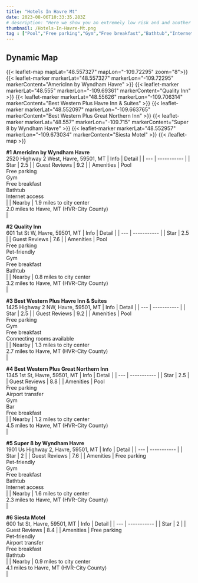 ```yaml
---
title: "Hotels In Havre Mt"
date: 2023-08-06T10:33:35.283Z
# description: "Here we show you an extremely low risk and and another medium risk approach to earn passive income "
thumbnail: /Hotels-In-Havre-Mt.png
tag : ["Pool","Free parking","Gym","Free breakfast","Bathtub","Internet access","Pet-friendly","Connecting rooms available","Airport transfer","Bar"]
---
```


## Dynamic Map
{{< leaflet-map  mapLat="48.557327" mapLon="-109.72295" zoom="8">}}
    {{< leaflet-marker markerLat="48.557327" markerLon="-109.72295" markerContent="AmericInn by Wyndham Havre" >}}
    {{< leaflet-marker markerLat="48.555" markerLon="-109.69361" markerContent="Quality Inn" >}}
    {{< leaflet-marker markerLat="48.55626" markerLon="-109.706314" markerContent="Best Western Plus Havre Inn & Suites" >}}
    {{< leaflet-marker markerLat="48.552097" markerLon="-109.663765" markerContent="Best Western Plus Great Northern Inn" >}}
    {{< leaflet-marker markerLat="48.557" markerLon="-109.715" markerContent="Super 8 by Wyndham Havre" >}}
    {{< leaflet-marker markerLat="48.552957" markerLon="-109.673034" markerContent="Siesta Motel" >}}
{{< /leaflet-map >}}


**#1 AmericInn by Wyndham Havre**<br>2520 Highway 2 West, Havre, 59501, MT
| Info | Detail |
| --- | ----------- |
| Star | 2.5 |
| Guest Reviews | 9.2 |
| Amenities | Pool<br>Free parking<br>Gym<br>Free breakfast<br>Bathtub<br>Internet access<br> |
| Nearby | 1.9 miles to city center<br>2.0 miles to Havre, MT (HVR-City County)<br> |

**#2 Quality Inn**<br>601 1st St W, Havre, 59501, MT
| Info | Detail |
| --- | ----------- |
| Star | 2.5 |
| Guest Reviews | 7.6 |
| Amenities | Pool<br>Free parking<br>Pet-friendly<br>Gym<br>Free breakfast<br>Bathtub<br> |
| Nearby | 0.8 miles to city center<br>3.2 miles to Havre, MT (HVR-City County)<br> |

**#3 Best Western Plus Havre Inn & Suites**<br>1425 Highway 2 NW, Havre, 59501, MT
| Info | Detail |
| --- | ----------- |
| Star | 2.5 |
| Guest Reviews | 9.2 |
| Amenities | Pool<br>Free parking<br>Gym<br>Free breakfast<br>Connecting rooms available<br> |
| Nearby | 1.3 miles to city center<br>2.7 miles to Havre, MT (HVR-City County)<br> |

**#4 Best Western Plus Great Northern Inn**<br>1345 1st St, Havre, 59501, MT
| Info | Detail |
| --- | ----------- |
| Star | 2.5 |
| Guest Reviews | 8.8 |
| Amenities | Pool<br>Free parking<br>Airport transfer<br>Gym<br>Bar<br>Free breakfast<br> |
| Nearby | 1.2 miles to city center<br>4.5 miles to Havre, MT (HVR-City County)<br> |

**#5 Super 8 by Wyndham Havre**<br>1901 Us Highway 2, Havre, 59501, MT
| Info | Detail |
| --- | ----------- |
| Star | 2 |
| Guest Reviews | 7.6 |
| Amenities | Free parking<br>Pet-friendly<br>Gym<br>Free breakfast<br>Bathtub<br>Internet access<br> |
| Nearby | 1.6 miles to city center<br>2.3 miles to Havre, MT (HVR-City County)<br> |

**#6 Siesta Motel**<br>600 1st St, Havre, 59501, MT
| Info | Detail |
| --- | ----------- |
| Star | 2 |
| Guest Reviews | 8.4 |
| Amenities | Free parking<br>Pet-friendly<br>Airport transfer<br>Free breakfast<br>Bathtub<br> |
| Nearby | 0.9 miles to city center<br>4.1 miles to Havre, MT (HVR-City County)<br> |


